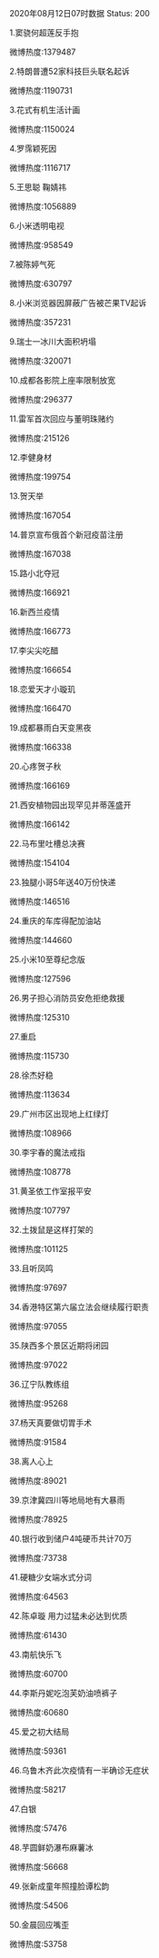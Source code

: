 2020年08月12日07时数据
Status: 200

1.窦骁何超莲反手抱

微博热度:1379487

2.特朗普遭52家科技巨头联名起诉

微博热度:1190731

3.花式有机生活计画

微博热度:1150024

4.罗霈颖死因

微博热度:1116717

5.王思聪 鞠婧祎

微博热度:1056889

6.小米透明电视

微博热度:958549

7.被陈婷气死

微博热度:630797

8.小米浏览器因屏蔽广告被芒果TV起诉

微博热度:357231

9.瑞士一冰川大面积坍塌

微博热度:320071

10.成都各影院上座率限制放宽

微博热度:296377

11.雷军首次回应与董明珠赌约

微博热度:215126

12.李健身材

微博热度:199754

13.贺天举

微博热度:167054

14.普京宣布俄首个新冠疫苗注册

微博热度:167038

15.路小北夺冠

微博热度:166921

16.新西兰疫情

微博热度:166773

17.李尖尖吃醋

微博热度:166654

18.恋爱天才小璇玑

微博热度:166470

19.成都暴雨白天变黑夜

微博热度:166338

20.心疼贺子秋

微博热度:166169

21.西安植物园出现罕见并蒂莲盛开

微博热度:166142

22.马布里吐槽总决赛

微博热度:154104

23.独腿小哥5年送40万份快递

微博热度:146516

24.重庆的车库得配加油站

微博热度:144660

25.小米10至尊纪念版

微博热度:127596

26.男子担心消防员安危拒绝救援

微博热度:125310

27.重启

微博热度:115730

28.徐杰好稳

微博热度:113634

29.广州市区出现地上红绿灯

微博热度:108966

30.李宇春的魔法戒指

微博热度:108778

31.黄圣依工作室报平安

微博热度:107797

32.土拨鼠是这样打架的

微博热度:101125

33.且听凤鸣

微博热度:97697

34.香港特区第六届立法会继续履行职责

微博热度:97055

35.陕西多个景区近期将闭园

微博热度:97022

36.辽宁队教练组

微博热度:95268

37.杨天真要做切胃手术

微博热度:91584

38.离人心上

微博热度:89021

39.京津冀四川等地局地有大暴雨

微博热度:78925

40.银行收到储户4吨硬币共计70万

微博热度:73738

41.硬糖少女端水式分词

微博热度:64563

42.陈卓璇 用力过猛未必达到优质

微博热度:61430

43.南航快乐飞

微博热度:60700

44.李斯丹妮吃泡芙奶油喷裤子

微博热度:60680

45.爱之初大结局

微博热度:59361

46.乌鲁木齐此次疫情有一半确诊无症状

微博热度:58217

47.白银

微博热度:57476

48.芋圆鲜奶瀑布麻薯冰

微博热度:56668

49.张新成童年照撞脸谭松韵

微博热度:54506

50.金晨回应嘴歪

微博热度:53758

